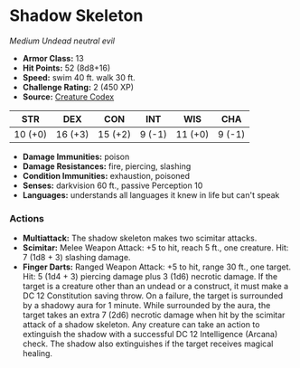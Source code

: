 # Shadow Skeleton

*Medium* *Undead* *neutral evil*

- **Armor Class:** 13
- **Hit Points:** 52 (8d8+16)
- **Speed:** swim 40 ft. walk 30 ft.
- **Challenge Rating:** 2 (450 XP)
- **Source:** [Creature Codex](https://koboldpress.com/kpstore/product/creature-codex-for-5th-edition-dnd/)

| STR | DEX | CON | INT | WIS | CHA |
| --- | --- | --- | --- | --- | --- |
| 10 (+0) | 16 (+3) | 15 (+2) | 9 (-1) | 11 (+0) | 9 (-1) |

- **Damage Immunities:** poison
- **Damage Resistances:** fire, piercing, slashing
- **Condition Immunities:** exhaustion, poisoned
- **Senses:** darkvision 60 ft., passive Perception 10
- **Languages:** understands all languages it knew in life but can't speak
### Actions
- **Multiattack:** The shadow skeleton makes two scimitar attacks.
- **Scimitar:** Melee Weapon Attack: +5 to hit, reach 5 ft., one creature. Hit: 7 (1d8 + 3) slashing damage.
- **Finger Darts:** Ranged Weapon Attack: +5 to hit, range 30 ft., one target. Hit: 5 (1d4 + 3) piercing damage plus 3 (1d6) necrotic damage. If the target is a creature other than an undead or a construct, it must make a DC 12 Constitution saving throw. On a failure, the target is surrounded by a shadowy aura for 1 minute. While surrounded by the aura, the target takes an extra 7 (2d6) necrotic damage when hit by the scimitar attack of a shadow skeleton. Any creature can take an action to extinguish the shadow with a successful DC 12 Intelligence (Arcana) check. The shadow also extinguishes if the target receives magical healing.
